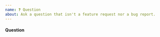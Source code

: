 ```yaml
---
name: ❓ Question
about: Ask a question that isn't a feature request nor a bug report.
---
```


#### Question